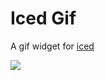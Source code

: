 # Iced Gif

A gif widget for [iced](https://github.com/iced-rs/iced)

![](https://github.com/tarkah/iced_gif/blob/master/assets/demo.gif)
